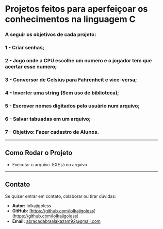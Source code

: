 # Projetos feitos para aperfeiçoar os conhecimentos na linguagem C

### A seguir os objetivos de cada projeto:

### 1 - Criar senhas;
### 2 - Jogo onde a CPU escolhe um numero e o jogador tem que acertar esse numero;
### 3 - Conversor de Celsius para Fahrenheit e vice-versa;
### 4 - Inverter uma string (Sem uso de biblioteca);
### 5 - Escrever nomes digitados pelo usuário num arquivo;
### 6 - Salvar tabuadas em um arquivo;
### 7 - Objetivo: Fazer cadastro de Alunos.

--- 
## Como Rodar o Projeto

- Executar o arquivo .EXE já no arquivo

---

## Contato

Se quiser entrar em contato, colaborar ou tirar dúvidas:

- **Autor:** lolkajigoless  
- **GitHub:** [https://github.com/lolkajigoless](https://github.com/lolkajigoless)   
- **Email:** abracadabraalakazam92@gmail.com
